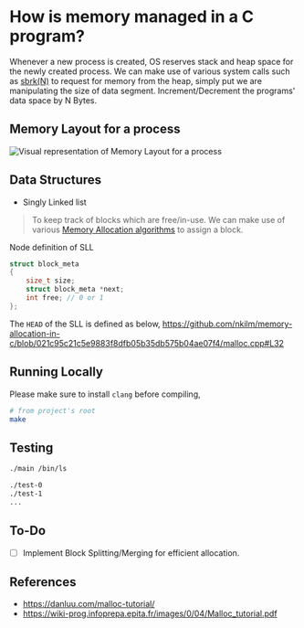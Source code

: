 # How is memory managed in a C program?
Whenever a new process is created, OS reserves stack and heap space for the newly created process. We can make use of various system calls such as [sbrk(N)](https://man7.org/linux/man-pages/man2/sbrk.2.html) to request for memory from the heap, simply put we are manipulating the size of data segment. Increment/Decrement the programs' data space by N Bytes.

## Memory Layout for a process
![Visual representation of Memory Layout for a process](https://github.com/nkilm/memory-allocation-in-c/assets/79012023/944c5eb7-d9dc-4acc-87ad-9b9b28225726)

## Data Structures
- Singly Linked list
> To keep track of blocks which are free/in-use. We can make use of various [Memory Allocation algorithms](https://www.geeksforgeeks.org/partition-allocation-methods-in-memory-management/) to assign a block.

Node definition of SLL
```cpp
struct block_meta
{
    size_t size;
    struct block_meta *next;
    int free; // 0 or 1
};
```

The `HEAD` of the SLL is defined as below,
https://github.com/nkilm/memory-allocation-in-c/blob/021c95c21c5e9883f8dfb05b35db575b04ae07f4/malloc.cpp#L32

## Running Locally
Please make sure to install `clang` before compiling,
```sh
# from project's root
make
```

## Testing
```sh
./main /bin/ls

./test-0
./test-1
...
```

## To-Do
- [ ] Implement Block Splitting/Merging for efficient allocation.

## References
- https://danluu.com/malloc-tutorial/
- https://wiki-prog.infoprepa.epita.fr/images/0/04/Malloc_tutorial.pdf

